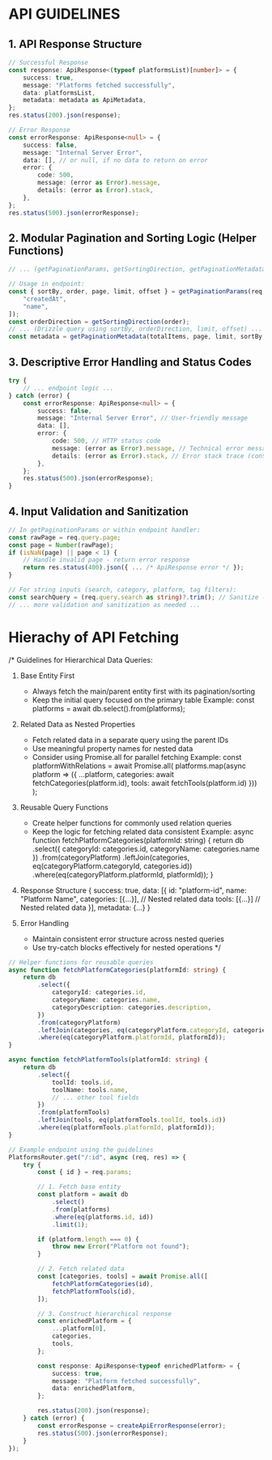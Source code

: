 # API GUIDELINES

## 1. API Response Structure

```ts
// Successful Response
const response: ApiResponse<(typeof platformsList)[number]> = {
	success: true,
	message: "Platforms fetched successfully",
	data: platformsList,
	metadata: metadata as ApiMetadata,
};
res.status(200).json(response);

// Error Response
const errorResponse: ApiResponse<null> = {
	success: false,
	message: "Internal Server Error",
	data: [], // or null, if no data to return on error
	error: {
		code: 500,
		message: (error as Error).message,
		details: (error as Error).stack,
	},
};
res.status(500).json(errorResponse);
```

## 2. Modular Pagination and Sorting Logic (Helper Functions)

```ts
// ... (getPaginationParams, getSortingDirection, getPaginationMetadata functions as you provided) ...

// Usage in endpoint:
const { sortBy, order, page, limit, offset } = getPaginationParams(req.query, [
	"createdAt",
	"name",
]);
const orderDirection = getSortingDirection(order);
// ... (Drizzle query using sortBy, orderDirection, limit, offset) ...
const metadata = getPaginationMetadata(totalItems, page, limit, sortBy, order);
```

## 3. Descriptive Error Handling and Status Codes

```ts
try {
	// ... endpoint logic ...
} catch (error) {
	const errorResponse: ApiResponse<null> = {
		success: false,
		message: "Internal Server Error", // User-friendly message
		data: [],
		error: {
			code: 500, // HTTP status code
			message: (error as Error).message, // Technical error message for debugging
			details: (error as Error).stack, // Error stack trace (consider logging only, not sending to client in production for security)
		},
	};
	res.status(500).json(errorResponse);
}
```

## 4. Input Validation and Sanitization

```ts
// In getPaginationParams or within endpoint handler:
const rawPage = req.query.page;
const page = Number(rawPage);
if (isNaN(page) || page < 1) {
    // Handle invalid page - return error response
    return res.status(400).json({ ... /* ApiResponse error */ });
}

// For string inputs (search, category, platform, tag filters):
const searchQuery = (req.query.search as string)?.trim(); // Sanitize - trim whitespace
// ... more validation and sanitization as needed ...
```

# Hierachy of API Fetching

/\*
Guidelines for Hierarchical Data Queries:

1. Base Entity First

   - Always fetch the main/parent entity first with its pagination/sorting
   - Keep the initial query focused on the primary table
     Example:
     const platforms = await db.select().from(platforms);

2. Related Data as Nested Properties

   - Fetch related data in a separate query using the parent IDs
   - Use meaningful property names for nested data
   - Consider using Promise.all for parallel fetching
     Example:
     const platformWithRelations = await Promise.all(
     platforms.map(async platform => ({
     ...platform,
     categories: await fetchCategories(platform.id),
     tools: await fetchTools(platform.id)
     }))
     );

3. Reusable Query Functions

   - Create helper functions for commonly used relation queries
   - Keep the logic for fetching related data consistent
     Example:
     async function fetchPlatformCategories(platformId: string) {
     return db
     .select({
     categoryId: categories.id,
     categoryName: categories.name
     })
     .from(categoryPlatform)
     .leftJoin(categories, eq(categoryPlatform.categoryId, categories.id))
     .where(eq(categoryPlatform.platformId, platformId));
     }

4. Response Structure
   {
   success: true,
   data: [{
   id: "platform-id",
   name: "Platform Name",
   categories: [{...}], // Nested related data
   tools: [{...}] // Nested related data
   }],
   metadata: {...}
   }

5. Error Handling
   - Maintain consistent error structure across nested queries
   - Use try-catch blocks effectively for nested operations
     \*/

```ts
// Helper functions for reusable queries
async function fetchPlatformCategories(platformId: string) {
	return db
		.select({
			categoryId: categories.id,
			categoryName: categories.name,
			categoryDescription: categories.description,
		})
		.from(categoryPlatform)
		.leftJoin(categories, eq(categoryPlatform.categoryId, categories.id))
		.where(eq(categoryPlatform.platformId, platformId));
}

async function fetchPlatformTools(platformId: string) {
	return db
		.select({
			toolId: tools.id,
			toolName: tools.name,
			// ... other tool fields
		})
		.from(platformTools)
		.leftJoin(tools, eq(platformTools.toolId, tools.id))
		.where(eq(platformTools.platformId, platformId));
}

// Example endpoint using the guidelines
PlatformsRouter.get("/:id", async (req, res) => {
	try {
		const { id } = req.params;

		// 1. Fetch base entity
		const platform = await db
			.select()
			.from(platforms)
			.where(eq(platforms.id, id))
			.limit(1);

		if (platform.length === 0) {
			throw new Error("Platform not found");
		}

		// 2. Fetch related data
		const [categories, tools] = await Promise.all([
			fetchPlatformCategories(id),
			fetchPlatformTools(id),
		]);

		// 3. Construct hierarchical response
		const enrichedPlatform = {
			...platform[0],
			categories,
			tools,
		};

		const response: ApiResponse<typeof enrichedPlatform> = {
			success: true,
			message: "Platform fetched successfully",
			data: enrichedPlatform,
		};

		res.status(200).json(response);
	} catch (error) {
		const errorResponse = createApiErrorResponse(error);
		res.status(500).json(errorResponse);
	}
});
```
